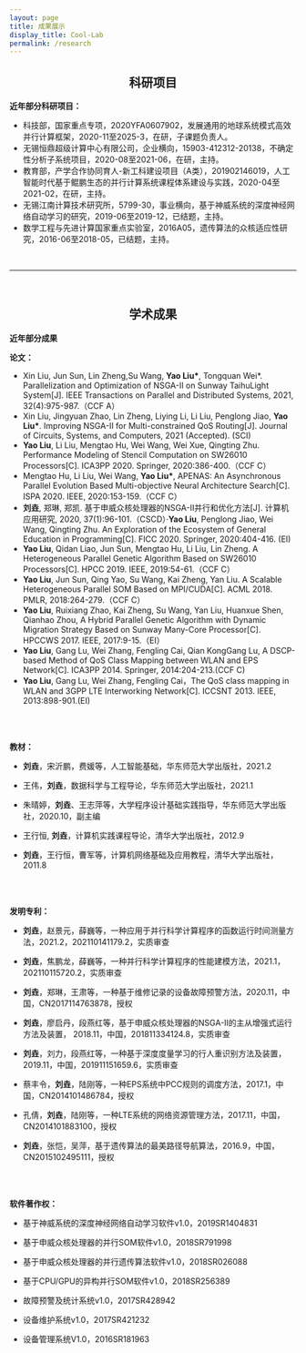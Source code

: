 ```yaml
---
layout: page
title: 成果展示
display_title: Cool-Lab
permalink: /research
---
```


<center><h2><strong>科研项目</strong></h2></center>

**近年部分科研项目：**

- 科技部，国家重点专项，2020YFA0607902，发展通用的地球系统模式高效并行计算框架，2020-11至2025-3，在研，子课题负责人。
- 无锡恒鼎超级计算中心有限公司，企业横向，15903-412312-20138，不确定性分析子系统项目，2020-08至2021-06，在研，主持。
- 教育部，产学合作协同育人-新工科建设项目（A类），201902146019，人工智能时代基于鲲鹏生态的并行计算系统课程体系建设与实践，2020-04至2021-02，在研，主持。
- 无锡江南计算技术研究所，5799-30，事业横向，基于神威系统的深度神经网络自动学习的研究，2019-06至2019-12，已结题，主持。
- 数学工程与先进计算国家重点实验室，2016A05，遗传算法的众核适应性研究，2016-06至2018-05，已结题，主持。

<br/>

****

<br/>

<center><h2><strong>学术成果</strong></h2></center>

**近年部分成果**

**论文：**

- Xin Liu, Jun Sun, Lin Zheng,Su Wang, **Yao Liu\***, Tongquan Wei*. Parallelization and Optimization of NSGA-II on Sunway TaihuLight System[J]. IEEE Transactions on Parallel and Distributed Systems, 2021, 32(4):975-987.（CCF A）
- Xin Liu, Jingyuan Zhao, Lin Zheng, Liying Li, Li Liu, Penglong Jiao, **Yao Liu\***. Improving NSGA-II for Multi-constrained QoS Routing[J]. Journal of Circuits, Systems, and Computers, 2021 (Accepted). (SCI)
- **Yao Liu**, Li Liu, Mengtao Hu, Wei Wang, Wei Xue, Qingting Zhu. Performance Modeling of Stencil Computation on SW26010 Processors[C]. ICA3PP 2020. Springer, 2020:386-400.（CCF C）
- Mengtao Hu, Li Liu, Wei Wang, **Yao Liu\***, APENAS: An Asynchronous Parallel Evolution Based Multi-objective Neural Architecture Search[C]. ISPA 2020. IEEE, 2020:153-159.（CCF C）
- **刘垚**, 郑琳, 郑凯. 基于申威众核处理器的NSGA-Ⅱ并行和优化方法[J]. 计算机应用研究, 2020, 37(1):96-101.（CSCD）·**Yao Liu**, Penglong Jiao, Wei Wang, Qingting Zhu. An Exploration of the Ecosystem of General Education in Programming[C]. FICC 2020. Springer, 2020:404-416. (EI)
- **Yao Liu**, Qidan Liao, Jun Sun, Mengtao Hu, Li Liu, Lin Zheng. A Heterogeneous Parallel Genetic Algorithm Based on SW26010 Processors[C]. HPCC 2019. IEEE, 2019:54-61.（CCF C）
- **Yao Liu**, Jun Sun, Qing Yao, Su Wang, Kai Zheng, Yan Liu. A Scalable Heterogeneous Parallel SOM Based on MPI/CUDA[C]. ACML 2018. PMLR, 2018:264-279.（CCF C）
- **Yao Liu**, Ruixiang Zhao, Kai Zheng, Su Wang, Yan Liu, Huanxue Shen, Qianhao Zhou, A Hybrid Parallel Genetic Algorithm with Dynamic Migration Strategy Based on Sunway Many-Core Processor[C]. HPCCWS 2017. IEEE, 2017:9-15.（EI）
- **Yao Liu**, Gang Lu, Wei Zhang, Fengling Cai, Qian KongGang Lu, A DSCP-based Method of QoS Class Mapping between WLAN and EPS Network[C]. ICA3PP 2014. Springer, 2014:204-213.(CCF C)
- **Yao Liu**, Gang Lu, Wei Zhang, Fengling Cai，The QoS class mapping in WLAN and 3GPP LTE Interworking Network[C]. ICCSNT 2013. IEEE, 2013:898-901.(EI)

<br/>

<br/>

**教材：**

- **刘垚**，宋沂鹏，费媛等，人工智能基础，华东师范大学出版社，2021.2

- 王伟，**刘垚**，数据科学与工程导论，华东师范大学出版社，2021.1

- 朱晴婷，**刘垚**、王志萍等，大学程序设计基础实践指导，华东师范大学出版社，2020.10，副主编

- 王行恒, **刘垚**，计算机实践课程导论，清华大学出版社，2012.9 

- **刘垚**，王行恒，曹军等，计算机网络基础及应用教程，清华大学出版社，2011.8

<br/>

<br/>

**发明专利：**

- **刘垚**，赵景元，薛巍等，一种应用于并行科学计算程序的函数运行时间测量方法，2021.2，202110141179.2，实质审查

- **刘垚**，焦鹏龙，薛巍等，一种并行科学计算程序的性能建模方法，2021.1，202110115720.2，实质审查

- **刘垚**，郑琳，王肃等，一种基于维修记录的设备故障预警方法，2020.11，中国，CN2017114763878，授权

- **刘垚**，廖启丹，段燕红等，基于申威众核处理器的NSGA-II的主从增强式运行方法及装置， 2018.11，中国，201811334124.8，实质审查

- **刘垚**，刘力，段燕红等，一种基于深度度量学习的行人重识别方法及装置，2019.11，中国，201911151659.6，实质审查

- 蔡丰令，**刘垚**，陆刚等，一种EPS系统中PCC规则的调度方法，2017.1，中国，CN2014101486784，授权

- 孔倩，**刘垚**，陆刚等，一种LTE系统的网络资源管理方法，2017.11，中国，CN2014101883100，授权

- **刘垚**，张恺，吴萍，基于遗传算法的最美路径导航算法，2016.9，中国，CN2015102495111，授权

<br/>

<br/>

**软件著作权：**

- 基于神威系统的深度神经网络自动学习软件v1.0，2019SR1404831

- 基于申威众核处理器的并行SOM软件v1.0，2018SR791998

- 基于申威众核处理器的并行遗传算法软件v1.0，2018SR026088

- 基于CPU/GPU的异构并行SOM软件v1.0，2018SR256389

- 故障预警及统计系统v1.0，2017SR428942

- 设备维护系统v1.0，2017SR421232

- 设备管理系统V1.0，2016SR181963